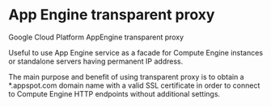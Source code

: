 # App Engine transparent proxy
Google Cloud Platform AppEngine transparent proxy

Useful to use App Engine service as a facade for Compute Engine instances
or standalone servers having permanent IP address.

The main purpose and benefit of using transparent proxy is to obtain a
*.appspot.com domain name with a valid SSL certificate in order to connect
to Compute Engine HTTP endpoints without additional settings.
